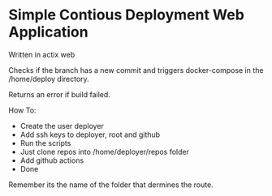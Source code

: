 # Simple Contious Deployment Web Application 

Written in actix web

Checks if the branch has a new commit and triggers docker-compose in the /home/deploy directory.

Returns an error if build failed.

How To:
 - Create the user deployer
 - Add ssh keys to deployer, root and github
 - Run the scripts
 - Just clone repos into /home/deployer/repos folder
 - Add github actions
 - Done

Remember its the name of the folder that dermines the route.
